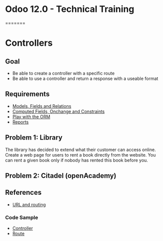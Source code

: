 # Odoo 12.0 - Technical Training
=======
# Controllers

## Goal

* Be able to create a controller with a specific route
* Be able to use a controller and return a response with a useable format

## Requirements

- [Models, Fields and Relations](https://github.com/odoo/technical-training/tree/12.0-01-models)
- [Computed Fields, Onchange and Constraints](https://github.com/odoo/technical-training/tree/12.0-02-fields)
- [Play with the ORM](https://github.com/odoo/technical-training/tree/12.0-09-orm)
- [Reports](https://github.com/odoo/technical-training/tree/12.0-10-reports)

## Problem 1: Library

The library has decided to extend what their customer can access online. Create a web page for users to rent a book directly from the website. You can
rent a given book only if nobody has rented this book before you.

## Problem 2: Citadel (openAcademy)

## References

* [URL and routing](http://www.odoo.com/documentation/11.0/howtos/website.html#urls-and-routing)

### Code Sample

* [Controller](https://github.com/odoo/odoo/blob/10.0/addons/website_blog/controllers/main.py#L19)
* [Route](https://github.com/odoo/odoo/blob/10.0/addons/website_sale/controllers/main.py#L180)
